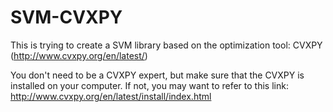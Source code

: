 SVM-CVXPY
=========

This is trying to create a SVM library based on the optimization tool: CVXPY (http://www.cvxpy.org/en/latest/)

You don't need to be a CVXPY expert, but make sure that the CVXPY is installed on your computer. If not, you may want to refer to this link:
http://www.cvxpy.org/en/latest/install/index.html
